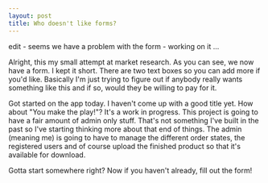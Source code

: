 ```yaml
---
layout: post
title: Who doesn't like forms?
---
```


edit - seems we have a problem with the form - working on it ...

Alright, this my small attempt at market research. As you can see, we now have a form. I kept it short. There are two text boxes so you can add more if you'd like. Basically I'm just trying to figure out if anybody really wants something like this and if so, would they be willing to pay for it. 

Got started on the app today. I haven't come up with a good title yet. How about "You make the play!"? It's a work in progress. This project is going to have a fair amount of admin only stuff. That's not something I've built in the past so I've starting thinking more about that end of things. The admin (meaning me) is going to have to manage the different order states, the registered users and of course upload the finished product so that it's available for download. 

Gotta start somewhere right? Now if you haven't already, fill out the form!
